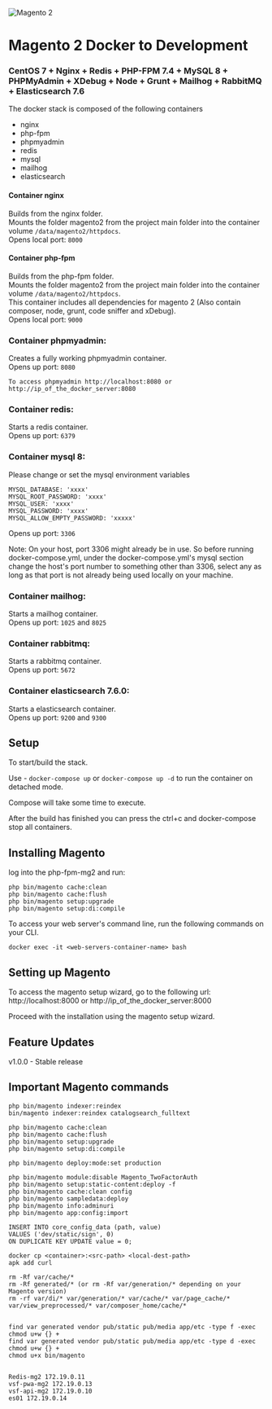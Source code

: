 ![Magento 2](https://cdn.rawgit.com/rafaelstz/magento2-snippets-visualstudio/master/images/icon.png)

#  Magento 2 Docker to Development

### CentOS 7 + Nginx + Redis + PHP-FPM 7.4 +  MySQL 8 + PHPMyAdmin + XDebug + Node + Grunt + Mailhog + RabbitMQ + Elasticsearch 7.6

The docker stack is composed of the following containers
- nginx
- php-fpm
- phpmyadmin
- redis
- mysql
- mailhog
- elasticsearch

#### Container nginx
Builds from the nginx folder. <br>
Mounts the folder magento2 from the project main folder into the container volume `/data/magento2/httpdocs`.<br>
Opens local port: `8000`

#### Container php-fpm
Builds from the php-fpm folder.<br>
Mounts the folder magento2 from the project main folder into the container volume `/data/magento2/httpdocs`.<br>
This container includes all dependencies for magento 2 (Also contain composer, node, grunt, code sniffer and xDebug).<br>
Opens local port: `9000`

### Container phpmyadmin:
Creates a fully working phpmyadmin container.<br>
Opens up port: `8080`
        
    To access phpmyadmin http://localhost:8080 or http://ip_of_the_docker_server:8080

### Container redis:
Starts a redis container.<br>
Opens up port: `6379`

### Container mysql 8:
Please change or set the mysql environment variables
    
    MYSQL_DATABASE: 'xxxx'
    MYSQL_ROOT_PASSWORD: 'xxxx'
    MYSQL_USER: 'xxxx'
    MYSQL_PASSWORD: 'xxxx'
    MYSQL_ALLOW_EMPTY_PASSWORD: 'xxxxx'

Opens up port: `3306`

Note: On your host, port 3306 might already be in use. So before running docker-compose.yml, under the docker-compose.yml's mysql section change the host's port number to something other than 3306, select any as long as that port is not already being used locally on your machine.

### Container mailhog:
Starts a mailhog container.<br>
Opens up port: `1025` and `8025`

### Container rabbitmq:
Starts a rabbitmq container.<br>
Opens up port: `5672`

### Container elasticsearch 7.6.0:
Starts a elasticsearch container.<br>
Opens up port: `9200` and `9300`

## Setup
To start/build the stack.

Use - `docker-compose up` or `docker-compose up -d` to run the container on detached mode. 

Compose will take some time to execute.

After the build has finished you can press the ctrl+c and docker-compose stop all containers.

## Installing Magento
log into the php-fpm-mg2 and run:

    php bin/magento cache:clean
    php bin/magento cache:flush
    php bin/magento setup:upgrade
    php bin/magento setup:di:compile


To access your web server's command line, run the following commands on your CLI.

    docker exec -it <web-servers-container-name> bash

## Setting up Magento

To access the magento setup wizard, go to the following url: http://localhost:8000 or http://ip_of_the_docker_server:8000

Proceed with the installation using the magento setup wizard.

## Feature Updates
v1.0.0 - Stable release


## Important Magento commands
    php bin/magento indexer:reindex
    bin/magento indexer:reindex catalogsearch_fulltext
    
    php bin/magento cache:clean
    php bin/magento cache:flush
    php bin/magento setup:upgrade
    php bin/magento setup:di:compile
    
    php bin/magento deploy:mode:set production
    
    php bin/magento module:disable Magento_TwoFactorAuth
    php bin/magento setup:static-content:deploy -f
    php bin/magento cache:clean config
    php bin/magento sampledata:deploy
    php bin/magento info:adminuri
    php bin/magento app:config:import
    
    INSERT INTO core_config_data (path, value)
    VALUES ('dev/static/sign', 0)
    ON DUPLICATE KEY UPDATE value = 0;
    
    docker cp <container>:<src-path> <local-dest-path>
    apk add curl
    
    rm -Rf var/cache/*
    rm -Rf generated/* (or rm -Rf var/generation/* depending on your Magento version)
    rm -rf var/di/* var/generation/* var/cache/* var/page_cache/* var/view_preprocessed/* var/composer_home/cache/*
    
    
    find var generated vendor pub/static pub/media app/etc -type f -exec chmod u+w {} +
    find var generated vendor pub/static pub/media app/etc -type d -exec chmod u+w {} +
    chmod u+x bin/magento


    Redis-mg2 172.19.0.11
    vsf-pwa-mg2 172.19.0.13
    vsf-api-mg2 172.19.0.10
    es01 172.19.0.14


